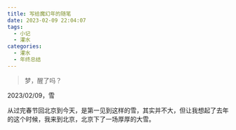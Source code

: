 ```yaml
---
title: 写给魔幻年的随笔
date: 2023-02-09 22:04:07
tags:
  - 小记
  - 灌水
categories:
  - 灌水
  - 年终总结
---
```


> 梦，醒了吗？

2023/02/09，雪

从过完春节回北京到今天，是第一见到这样的雪，其实并不大，但让我想起了去年的这个时候，我来到北京，北京下了一场厚厚的大雪。
